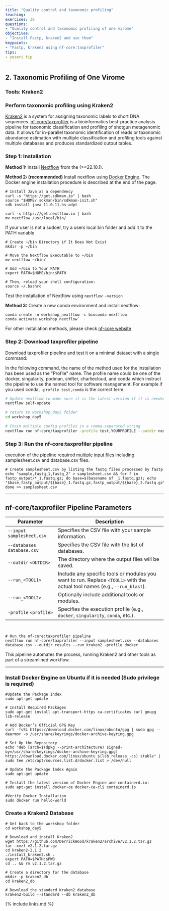 ```yaml
---
title: "Quality control and taxonomic profiling"
teaching: 
exercises: 30
questions:
- "Quality control and taxonomic profiling of one virome"
objectives:
- "Install Fastp, kraken2 and use them"
keypoints:
- "Fastp, kraken2 using nf-core:taxprofiler"
tips:
- yeseri tip
---
```


## 2. Taxonomic Profiling of One Virome
### Tools: Kraken2

### Perform taxonomic profiling using Kraken2
[Kraken2](https://ccb.jhu.edu/software/kraken2/) is a system for assigning taxonomic labels to short DNA sequences. [nf-core/taxprofiler](https://nf-co.re/taxprofiler/1.0.1/) is a bioinformatics best-practice analysis pipeline for taxonomic classification and profiling of shotgun metagenomic data. It allows for in-parallel taxonomic identification of reads or taxonomic abundance estimation with multiple classification and profiling tools against multiple databases and produces standardized output tables. 

### Step 1: Installation

**Method 1:**
Install [Nextflow](https://www.nextflow.io/docs/latest/install.html#installation) from the  (>=22.10.1).

**Method 2: (recommended)**
Install nextflow using [Docker Engine](https://docs.docker.com/engine/install/). The Docker engine installation procedure is described at the end of the page.

```
# Install Java as a dependency 
curl -s "https://get.sdkman.io" | bash
source "$HOME/.sdkman/bin/sdkman-init.sh"
sdk install java 11.0.11.hs-adpt

curl -s https://get.nextflow.io | bash
mv nextflow /usr/local/bin/
```

If your user is not a sudoer, try a users local bin folder and add it to the PATH variable
```
# Create ~/bin Directory if It Does Not Exist
mkdir -p ~/bin

# Move the Nextflow Executable to ~/bin
mv nextflow ~/bin/

# Add ~/bin to Your PATH
export PATH=$HOME/bin:$PATH

# Then, reload your shell configuration:
source ~/.bashrc
```

Test the installation of Nextflow using `nextflow -version`

**Method 3:**
Create a new conda environment and install nextflow:
```
conda create -n workshop_nextflow -c bioconda nextflow 
conda activate workshop_nextflow`
```

For other installation methods, please check [nf-core website](https://nf-co.re/taxprofiler/1.0.1/)

### Step 2: Download taxprofiler pipeline
Download taxprofiler pipeline and test it on a minimal dataset with a single command:

In the following command, the name of the method used for the installation has been used as the "Profile" name. The profile name could be one of the docker, singularity, podman, shifter, charliecloud, and conda which instruct the pipeline to use the named tool for software management. For example if you used conda, ` -profile test,conda ` is the correct term.
```bash
# Update nextflow to make sure it is the latest version if it is needed
nextflow self-update

# return to workshop_day5 folder
cd workshop_day5

# Chain multiple config profiles in a comma-separated string
nextflow run nf-core/taxprofiler -profile test,YOURPROFILE --outdir nextflow
```

### Step 3: Run the nf-core:taxprofiler pipeline

execution of the pipeline required [multiple input files](https://nf-co.re/taxprofiler/1.0.1/docs/usage/) including samplesheet.csv and database.csv files.
```
# Create samplesheet.csv by listing the fastq files processed by fastp
echo "sample,fastq_1,fastq_2" > samplesheet.csv && for f in fastp_output/*_1.fastq.gz; do base=$(basename $f _1.fastq.gz); echo "$base,fastp_output/${base}_1.fastq.gz,fastp_output/${base}_2.fastq.gz"; done >> samplesheet.csv
```

---

## nf-core/taxprofiler Pipeline Parameters

| Parameter               | Description                                                                                   |
|-------------------------|-----------------------------------------------------------------------------------------------|
| `--input` `samplesheet.csv` | Specifies the CSV file with your sample information.                                         |
| `--databases` `database.csv` | Specifies the CSV file with the list of databases.                                           |
| `--outdir` `<OUTDIR>`   | The directory where the output files will be saved.                                           |
| `--run_<TOOL1>`         | Include any specific tools or modules you want to run. Replace `<TOOL1>` with the actual tool names (e.g., `--run_blast`). |
| `--run_<TOOL2>`         | Optionally include additional tools or modules.                                               |
| `-profile` `<profile>`  | Specifies the execution profile (e.g., `docker`, `singularity`, `conda`, etc.).              |

```


# Run the nf-core:taxprofiler pipeline
nextflow run nf-core/taxprofiler --input samplesheet.csv --databases database.csv --outdir results --run_kraken2 -profile docker
```

This pipeline automates the process, running Kraken2 and other tools as part of a streamlined workflow.

---

### Install Docker Engine on Ubuntu if it is needed (Sudo privilege is required)
```
#Update the Package Index
sudo apt-get update

# Install Required Packages
sudo apt-get install apt-transport-https ca-certificates curl gnupg lsb-release

# Add Docker’s Official GPG Key
curl -fsSL https://download.docker.com/linux/ubuntu/gpg | sudo gpg --dearmor -o /usr/share/keyrings/docker-archive-keyring.gpg

# Set Up the Repository
echo "deb [arch=$(dpkg --print-architecture) signed-by=/usr/share/keyrings/docker-archive-keyring.gpg] https://download.docker.com/linux/ubuntu $(lsb_release -cs) stable" | sudo tee /etc/apt/sources.list.d/docker.list > /dev/null

# Update the Package Index Again
sudo apt-get update

# Install the latest version of Docker Engine and containerd.io:
sudo apt-get install docker-ce docker-ce-cli containerd.io

#Verify Docker Installation
sudo docker run hello-world
```

### Create a Kraken2 Database
```
# Get back to the workshop folder
cd workshop_day5

# Download and install Kraken2
wget https://github.com/DerrickWood/kraken2/archive/v2.1.2.tar.gz
tar -xvzf v2.1.2.tar.gz
cd kraken2-2.1.2
./install_kraken2.sh .
export PATH=$PATH:$PWD
cd .. && rm v2.1.2.tar.gz

# Create a directory for the database
mkdir -p kraken2_db
cd kraken2_db

# Download the standard Kraken2 database
kraken2-build --standard --db kraken2_db
```

{% include links.md %}
